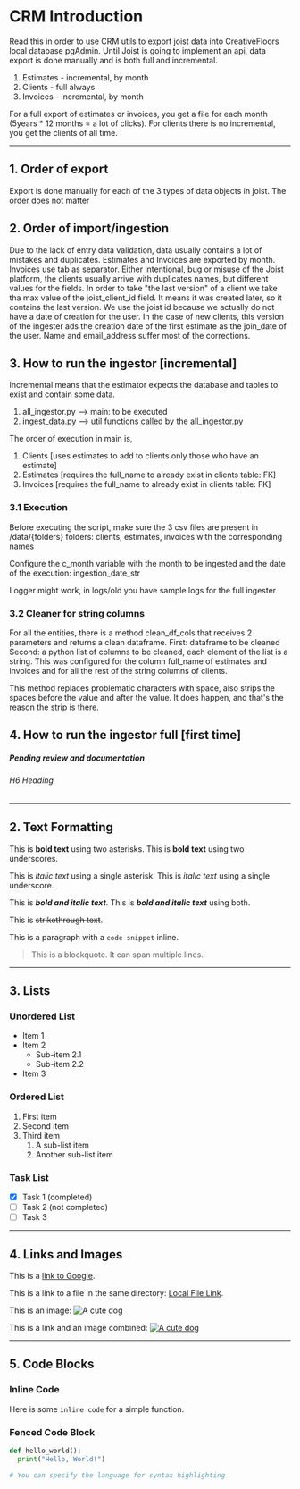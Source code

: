 # CRM Introduction 

Read this in order to use CRM utils to export joist data into CreativeFloors local database pgAdmin.
Until Joist is going to implement an api, data export is done manually and is both full and incremental.

1. Estimates - incremental, by month
2. Clients - full always
3. Invoices - incremental, by month

For a full export of estimates or invoices, you get a file for each month (5years * 12 months =  a lot of clicks).
For clients there is no incremental, you get the clients of all time.

---

## 1. Order of export

Export is done manually for each of the 3 types of data objects in joist. The order does not matter

## 2. Order of import/ingestion

Due to the lack of entry data validation, data usually contains a lot of mistakes and duplicates. 
Estimates and Invoices are exported by month. Invoices use tab as separator.
Either intentional, bug or misuse of the Joist platform, the clients usually arrive with duplicates names, 
but different values for the fields. In order to take "the last version" of a client we take tha max value of the joist_client_id field.
It means it was created later, so it contains the last version. We use the joist id because we actually do not have a date of creation for the user.
In the case of new clients, this version of the ingester ads the creation date of the first estimate as the join_date of the user.
Name and email_address suffer most of the corrections.


## 3. How to run the ingestor [incremental]

Incremental means that the estimator expects the database and tables to exist and contain some data.
1. all_ingestor.py      --> main: to be executed
2. ingest_data.py       --> util functions called by the all_ingestor.py

The order of execution in main is, 
1. Clients [uses estimates to add to clients only those who have an estimate]
2. Estimates [requires the full_name to already exist in clients table: FK]
3. Invoices  [requires the full_name to already exist in clients table: FK]



### 3.1 Execution 
Before executing the script, make sure the 3 csv files are present in /data/{folders}
folders: clients, estimates, invoices with the corresponding names

Configure the c_month variable with the month to be ingested and the date of the execution: ingestion_date_str

Logger might work, in logs/old you have sample logs for the full ingester 

### 3.2 Cleaner for string columns

For all the entities, there is a method clean_df_cols that receives 2 parameters and returns a clean dataframe.
First: dataframe to be cleaned
Second: a python list of columns to be cleaned, each element of the list is a string. 
This was configured for the column full_name of estimates and invoices and for all the rest of the string columns of clients. 

This method replaces problematic characters with space, also strips the spaces before the value and after the value.
It does happen, and that's the reason the strip is there. 

## 4. How to run the ingestor full [first time]
##### Pending review and documentation
###### H6 Heading

---

## 2. Text Formatting

This is **bold text** using two asterisks.
This is **bold text** using two underscores.

This is *italic text* using a single asterisk.
This is *italic text* using a single underscore.

This is ***bold and italic text***.
This is ***bold and italic text*** using both.

This is ~~strikethrough text~~.

This is a paragraph with a `code snippet` inline.

> This is a blockquote.
> It can span multiple lines.

---

## 3. Lists

### Unordered List

* Item 1
* Item 2
    * Sub-item 2.1
    * Sub-item 2.2
* Item 3

### Ordered List

1. First item
2. Second item
3. Third item
    1. A sub-list item
    2. Another sub-list item

### Task List

- [x] Task 1 (completed)
- [ ] Task 2 (not completed)
- [ ] Task 3

---

## 4. Links and Images

This is a [link to Google](https://www.google.com).

This is a link to a file in the same directory: [Local File Link](local-file.md).

This is an image:
![A cute dog](https://placedog.net/500/280)

This is a link and an image combined:
[![A cute dog](https://placedog.net/300/170)](https://placedog.net)

---

## 5. Code Blocks

### Inline Code

Here is some `inline code` for a simple function.

### Fenced Code Block

```python
def hello_world():
  print("Hello, World!")

# You can specify the language for syntax highlighting